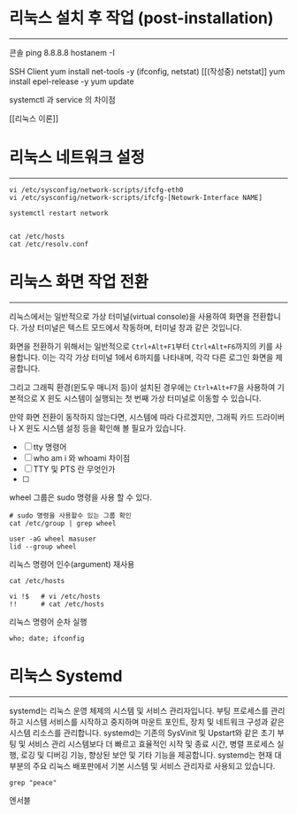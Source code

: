 

# 리눅스 설치 후 작업 (post-installation)
---
콘솔
ping 8.8.8.8
hostanem -I

SSH Client
yum install net-tools -y  (ifconfig, netstat)          [[(작성중) netstat]]
yum install epel-release -y
yum update



systemctl 과 service 의 차이점


[[리눅스 이론]]


# 리눅스 네트워크 설정
---
```
vi /etc/sysconfig/network-scripts/ifcfg-eth0
vi /etc/sysconfig/network-scripts/ifcfg-[Netowrk-Interface NAME]

systemctl restart network


cat /etc/hosts
cat /etc/resolv.conf

```


# 리눅스 화면 작업 전환
---
리눅스에서는 일반적으로 가상 터미널(virtual console)을 사용하여 화면을 전환합니다. 가상 터미널은 텍스트 모드에서 작동하며, 터미널 창과 같은 것입니다.

화면을 전환하기 위해서는 일반적으로 `Ctrl+Alt+F1`부터 `Ctrl+Alt+F6`까지의 키를 사용합니다. 이는 각각 가상 터미널 1에서 6까지를 나타내며, 각각 다른 로그인 화면을 제공합니다.

그리고 그래픽 환경(윈도우 매니저 등)이 설치된 경우에는 `Ctrl+Alt+F7`을 사용하여 기본적으로 X 윈도 시스템이 실행되는 첫 번째 가상 터미널로 이동할 수 있습니다.

만약 화면 전환이 동작하지 않는다면, 시스템에 따라 다르겠지만, 그래픽 카드 드라이버나 X 윈도 시스템 설정 등을 확인해 볼 필요가 있습니다.


- [ ] tty 명령어
- [ ] who am i 와 whoami 차이점
- [ ] TTY 및 PTS 란 무엇인가
- [ ] 


wheel 그룹은 sudo 명령을 사용 할 수 있다.
```
# sudo 명령을 사용할수 있는 그룹 확인
cat /etc/group | grep wheel

user -aG wheel masuser
lid --group wheel
```


리눅스 명령어 인수(argument) 재사용
```shell
cat /etc/hosts

vi !$   # vi /etc/hosts
!!      # cat /etc/hosts
```

리눅스 명령어 순차 실행
```shell
who; date; ifconfig
```


# 리눅스 Systemd
---
systemd는 리눅스 운영 체제의 시스템 및 서비스 관리자입니다. 
부팅 프로세스를 관리하고 시스템 서비스를 시작하고 중지하며 마운트 포인트, 장치 및 네트워크 구성과 같은 시스템 리소스를 관리합니다.
systemd는 기존의 SysVinit 및 Upstart와 같은 초기 부팅 및 서비스 관리 시스템보다 더 빠르고 효율적인 시작 및 종료 시간, 병렬 프로세스 실행, 로깅 및 디버깅 기능, 향상된 보안 및 기타 기능을 제공합니다.
systemd는 현재 대부분의 주요 리눅스 배포판에서 기본 시스템 및 서비스 관리자로 사용되고 있습니다.


```
grep "peace" 
```



엔서블
